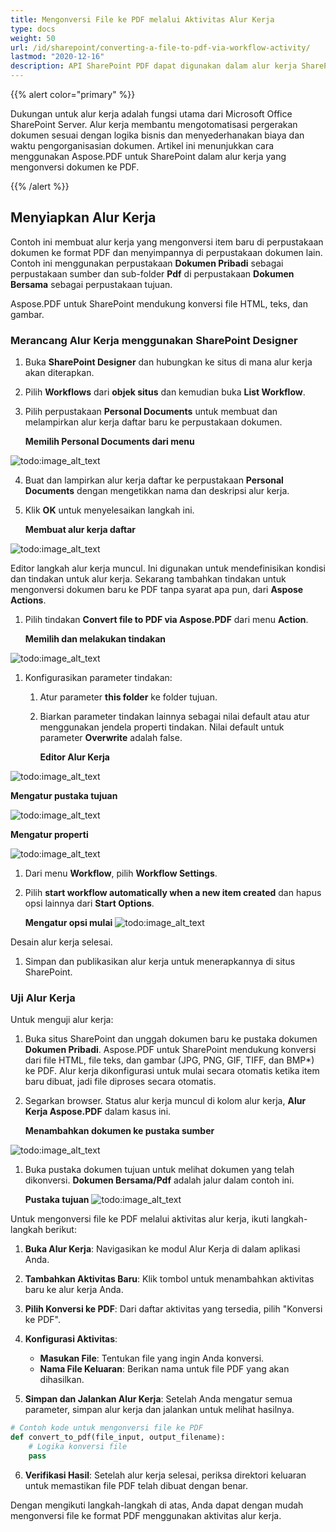 ```yaml
---
title: Mengonversi File ke PDF melalui Aktivitas Alur Kerja
type: docs
weight: 50
url: /id/sharepoint/converting-a-file-to-pdf-via-workflow-activity/
lastmod: "2020-12-16"
description: API SharePoint PDF dapat digunakan dalam alur kerja SharePoint yang mengonversi dokumen ke PDF.
---
```


{{% alert color="primary" %}}

Dukungan untuk alur kerja adalah fungsi utama dari Microsoft Office SharePoint Server. Alur kerja membantu mengotomatisasi pergerakan dokumen sesuai dengan logika bisnis dan menyederhanakan biaya dan waktu pengorganisasian dokumen. Artikel ini menunjukkan cara menggunakan Aspose.PDF untuk SharePoint dalam alur kerja yang mengonversi dokumen ke PDF.

{{% /alert %}}

## **Menyiapkan Alur Kerja**

Contoh ini membuat alur kerja yang mengonversi item baru di perpustakaan dokumen ke format PDF dan menyimpannya di perpustakaan dokumen lain. Contoh ini menggunakan perpustakaan **Dokumen Pribadi** sebagai perpustakaan sumber dan sub-folder **Pdf** di perpustakaan **Dokumen Bersama** sebagai perpustakaan tujuan.

Aspose.PDF untuk SharePoint mendukung konversi file HTML, teks, dan gambar.

### **Merancang Alur Kerja menggunakan SharePoint Designer**

1. Buka **SharePoint Designer** dan hubungkan ke situs di mana alur kerja akan diterapkan.
2. Pilih **Workflows** dari **objek situs** dan kemudian buka **List Workflow**.
3. Pilih perpustakaan **Personal Documents** untuk membuat dan melampirkan alur kerja daftar baru ke perpustakaan dokumen.

   **Memilih Personal Documents dari menu**

![todo:image_alt_text](converting-a-file-to-pdf-via-workflow-activity_1.png)

4. Buat dan lampirkan alur kerja daftar ke perpustakaan **Personal Documents** dengan mengetikkan nama dan deskripsi alur kerja.
5. Klik **OK** untuk menyelesaikan langkah ini.

   **Membuat alur kerja daftar**

![todo:image_alt_text](converting-a-file-to-pdf-via-workflow-activity_2.png)

Editor langkah alur kerja muncul. Ini digunakan untuk mendefinisikan kondisi dan tindakan untuk alur kerja. Sekarang tambahkan tindakan untuk mengonversi dokumen baru ke PDF tanpa syarat apa pun, dari **Aspose Actions**.
1. Pilih tindakan **Convert file to PDF via Aspose.PDF** dari menu **Action**.

   **Memilih dan melakukan tindakan**

![todo:image_alt_text](converting-a-file-to-pdf-via-workflow-activity_3.png)


1. Konfigurasikan parameter tindakan:
   1. Atur parameter **this folder** ke folder tujuan.
   1. Biarkan parameter tindakan lainnya sebagai nilai default atau atur menggunakan jendela properti tindakan. Nilai default untuk parameter **Overwrite** adalah false.

      **Editor Alur Kerja**

![todo:image_alt_text](converting-a-file-to-pdf-via-workflow-activity_4.png)



**Mengatur pustaka tujuan**

![todo:image_alt_text](converting-a-file-to-pdf-via-workflow-activity_5.png)



**Mengatur properti**

![todo:image_alt_text](converting-a-file-to-pdf-via-workflow-activity_6.png)




1. Dari menu **Workflow**, pilih **Workflow Settings**.
1. Pilih **start workflow automatically when a new item created** dan hapus opsi lainnya dari **Start Options**.

   **Mengatur opsi mulai**
![todo:image_alt_text](converting-a-file-to-pdf-via-workflow-activity_7.png)

Desain alur kerja selesai.

1. Simpan dan publikasikan alur kerja untuk menerapkannya di situs SharePoint.

### **Uji Alur Kerja**

Untuk menguji alur kerja:

1. Buka situs SharePoint dan unggah dokumen baru ke pustaka dokumen **Dokumen Pribadi**.
   Aspose.PDF untuk SharePoint mendukung konversi dari file HTML, file teks, dan gambar (JPG, PNG, GIF, TIFF, dan BMP*) ke PDF. Alur kerja dikonfigurasi untuk mulai secara otomatis ketika item baru dibuat, jadi file diproses secara otomatis.
1. Segarkan browser.
   Status alur kerja muncul di kolom alur kerja, **Alur Kerja Aspose.PDF** dalam kasus ini.

   **Menambahkan dokumen ke pustaka sumber**

![todo:image_alt_text](converting-a-file-to-pdf-via-workflow-activity_8.png)

1. Buka pustaka dokumen tujuan untuk melihat dokumen yang telah dikonversi. **Dokumen Bersama/Pdf** adalah jalur dalam contoh ini.

   **Pustaka tujuan**
![todo:image_alt_text](converting-a-file-to-pdf-via-workflow-activity_9.png)

Untuk mengonversi file ke PDF melalui aktivitas alur kerja, ikuti langkah-langkah berikut:

1. **Buka Alur Kerja**: Navigasikan ke modul Alur Kerja di dalam aplikasi Anda.

2. **Tambahkan Aktivitas Baru**: Klik tombol untuk menambahkan aktivitas baru ke alur kerja Anda.

3. **Pilih Konversi ke PDF**: Dari daftar aktivitas yang tersedia, pilih "Konversi ke PDF".

4. **Konfigurasi Aktivitas**: 
   - **Masukan File**: Tentukan file yang ingin Anda konversi.
   - **Nama File Keluaran**: Berikan nama untuk file PDF yang akan dihasilkan.

5. **Simpan dan Jalankan Alur Kerja**: Setelah Anda mengatur semua parameter, simpan alur kerja dan jalankan untuk melihat hasilnya.

```python
# Contoh kode untuk mengonversi file ke PDF
def convert_to_pdf(file_input, output_filename):
    # Logika konversi file
    pass
```

6. **Verifikasi Hasil**: Setelah alur kerja selesai, periksa direktori keluaran untuk memastikan file PDF telah dibuat dengan benar.

Dengan mengikuti langkah-langkah di atas, Anda dapat dengan mudah mengonversi file ke format PDF menggunakan aktivitas alur kerja.